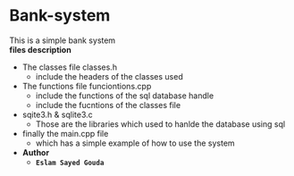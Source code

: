 # Bank-system
This is a simple bank system <br>
**files description** <br>
* The classes file classes.h
  * include the headers of the classes used
* The functions file funciontions.cpp
  * include the functions of the sql database handle
  * include the fucntions of the classes file
* sqite3.h & sqlite3.c
  * Those are the libraries which used to hanlde the database using sql
* finally the main.cpp file
  * which has a simple example of how to use the system
* **Author**
  * **`Eslam Sayed Gouda`**
